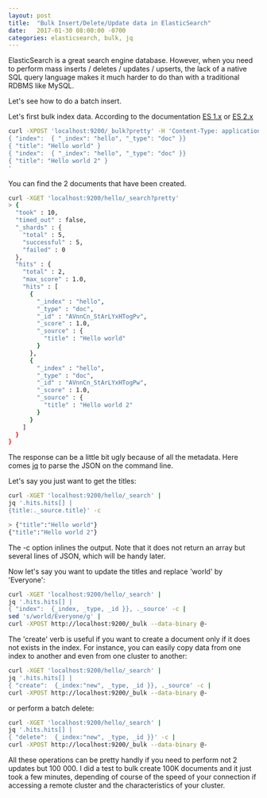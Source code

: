 ```yaml
---
layout: post
title:  "Bulk Insert/Delete/Update data in ElasticSearch"
date:   2017-01-30 08:00:00 -0700
categories: elasticsearch, bulk, jq
---
```


ElasticSearch is a great search engine database. However, when you need to perform mass inserts / deletes / updates / upserts, the lack of a native SQL query language makes it much harder to do than with a traditional RDBMS like MySQL.

Let's see how to do a batch insert.

<!--more-->

Let's first bulk index data. According to the documentation [ES 1.x](https://www.elastic.co/guide/en/elasticsearch/guide/1.x/bulk.html) or [ES 2.x](https://www.elastic.co/guide/en/elasticsearch/guide/current/bulk.html)

```bash
curl -XPOST 'localhost:9200/_bulk?pretty' -H 'Content-Type: application/json' -d'
{ "index":  { "_index": "hello", "_type": "doc" }}
{ "title": "Hello world" }
{ "index":  { "_index": "hello", "_type": "doc" }}
{ "title": "Hello world 2" }
'
```

You can find the 2 documents that have been created.

```bash
curl -XGET 'localhost:9200/hello/_search?pretty'
> {
  "took" : 10,
  "timed_out" : false,
  "_shards" : {
    "total" : 5,
    "successful" : 5,
    "failed" : 0
  },
  "hits" : {
    "total" : 2,
    "max_score" : 1.0,
    "hits" : [
      {
        "_index" : "hello",
        "_type" : "doc",
        "_id" : "AVnnCn_StArLYxHTogPv",
        "_score" : 1.0,
        "_source" : {
          "title" : "Hello world"
        }
      },
      {
        "_index" : "hello",
        "_type" : "doc",
        "_id" : "AVnnCn_StArLYxHTogPw",
        "_score" : 1.0,
        "_source" : {
          "title" : "Hello world 2"
        }
      }
    ]
  }
}
```

The response can be a little bit ugly because of all the metadata. Here comes [jq](https://stedolan.github.io/jq/manual/) to parse the JSON on the command line.

Let's say you just want to get the titles:

```bash
curl -XGET 'localhost:9200/hello/_search' | 
jq '.hits.hits[] | 
{title:._source.title}' -c

> {"title":"Hello world"}
{"title":"Hello world 2"}
```

The -c option inlines the output. Note that it does not return an array but several lines of JSON, which will be handy later.

Now let's say you want to update the titles and replace 'world' by 'Everyone':

```bash
curl -XGET 'localhost:9200/hello/_search' | 
jq '.hits.hits[] | 
{ "index":  {_index, _type, _id }}, ._source' -c | 
sed 's/world/Everyone/g' | 
curl -XPOST http://localhost:9200/_bulk --data-binary @-
```

The 'create' verb is useful if you want to create a document only if it does not exists in the index. For instance, you can easily copy data from one index to another and even from one cluster to another:

```bash
curl -XGET 'localhost:9200/hello/_search' | 
jq '.hits.hits[] | 
{ "create":  {_index:"new", _type, _id }}, ._source' -c | 
curl -XPOST http://localhost:9200/_bulk --data-binary @-
```

or perform a batch delete:

```bash
curl -XGET 'localhost:9200/hello/_search' | 
jq '.hits.hits[] | 
{ "delete":  {_index:"new", _type, _id }}' -c | 
curl -XPOST http://localhost:9200/_bulk --data-binary @-
```

All these operations can be pretty handly if you need to perform not 2 updates but 100 000. I did a test to bulk create 100K documents and it just took a few minutes, depending of course of the speed of your connection if accessing a remote cluster and the characteristics of your cluster.
